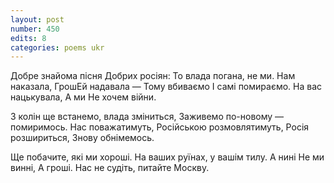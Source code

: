 ```yaml
---
layout: post
number: 450
edits: 8
categories: poems ukr
---
```


Добре знайома пісня
Добрих росіян: 
То влада погана, не ми.
Нам наказала,
ГрошЕй надавала —
Тому вбиваємо
І самі помираємо. 
На вас нацькувала,
А ми 
Не хочем війни.

З колін ще встанемо, влада зміниться,
Заживемо по-новому — помиримось.
Нас поважатимуть,
Російською розмовлятимуть,
Росія розшириться,
Знову обнімемось.

Ще побачите, які ми хороші.
На ваших руїнах, у вашім тилу.
А нині 
Не ми винні, 
А гроші.
Нас не судіть, питайте Москву.
